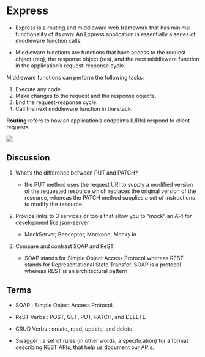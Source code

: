 # Express

- Express is a routing and middleware web framework that has minimal functionality of its own: An Express application is essentially a series of middleware function calls.

- Middleware functions are functions that have access to the request object (req), the response object (res), and the next middleware function in the application’s request-response cycle.

Middleware functions can perform the following tasks:

1. Execute any code.
2. Make changes to the request and the response objects.
3. End the request-response cycle.
4. Call the next middleware function in the stack.

**Routing** refers to how an application’s endpoints (URIs) respond to client requests.

![](https://www.tutorialspoint.com/expressjs/images/middleware_desc.jpg)

## Discussion

1. What’s the difference between PUT and PATCH?
    - the PUT method uses the request URI to supply a modified version of the requested resource which replaces the original version of the resource, whereas the PATCH method supplies a set of instructions to modify the resource.

2. Provide links to 3 services or tools that allow you to “mock” an API for development like json-server
    - MockServer, Beeceptor, Mockoon, Mocky.io

3. Compare and contrast SOAP and ReST
    - SOAP stands for Simple Object Access Protocol whereas REST stands for Representational State Transfer. SOAP is a protocol whereas REST is an architectural pattern

## Terms

- SOAP : Simple Object Access Protocol.

- ReST Verbs : POST, GET, PUT, PATCH, and DELETE

- CRUD Verbs : create, read, update, and delete

- Swagger : a set of rules (in other words, a specification) for a format describing REST APIs, that help us document our APIs.